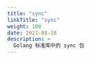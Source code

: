```yaml
---
title: "sync"
linkTitle: "sync"
weight: 100
date: 2021-08-18
description: >
  Golang 标准库中的 sync 包
---
```




